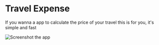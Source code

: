 # Travel Expense

If you wanna a app to calculate the price of your travel this is for you, it's simple and fast

![Screenshot the app](https://github.com/Checyr/TravelExpenseApp/blob/img/screenshot.jpeg?raw=true)
